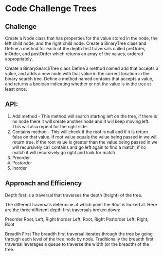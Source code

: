 # Code Challenge Trees

## Challenge

Create a Node class that has properties for the value stored in the node, the left child node, and the right child node.
Create a BinaryTree class and Define a method for each of the depth first traversals called preOrder, inOrder, and postOrder which
returns an array of the values, ordered appropriately.

Create a BinarySearchTree class
Define a method named add that accepts a value, and adds a new node with that value in the correct location in the binary search tree.
Define a method named contains that accepts a value, and returns a boolean indicating whether or not the value is in the tree at least once.

## API:

1. Add method - This method will search starting left on the tree, if there is no node there it will create another node
and it will keep moving left. This will also repeat for the right side.
2. Contains method - This will check if the root is null and if it is return false on that value. if root value
equals the value being passed in we will return true. If the root value is greater than the value being passed in we will recursively 
call contains and go left again to find a match, if no match it will recursively go right and look for match
3. Preorder
4. Postorder
5. Inorder



## Approach and Efficiency

Depth first is a traversal that traverses the depth (height) of the tree.

The different traversals determine at which point the Root is looked at. Here are the three different depth first traversals broken down:

Preorder
Root, Left, Right
Inorder
Left, Root, Right
Postorder
Left, Right, Root


Breadth First
The breadth first traversal iterates through the tree by going through each level of the tree node by node.
Traditionally the breadth first traversal leverages a queue to traverse the width (or the breadth) of the tree.
